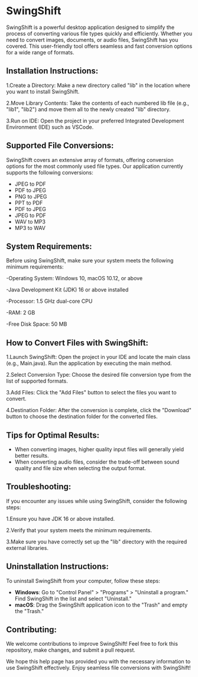 # SwingShift

SwingShift is a powerful desktop application designed to simplify the process of converting various file types quickly and efficiently. Whether you need to convert images, documents, or audio files, SwingShift has you covered. This user-friendly tool offers seamless and fast conversion options for a wide range of formats.

## Installation Instructions:

1.Create a Directory: Make a new directory called "lib" in the location where you want to install SwingShift.

2.Move Library Contents: Take the contents of each numbered lib file (e.g., "lib1", "lib2") and move them all to the newly created "lib" directory.

3.Run on IDE: Open the project in your preferred Integrated Development Environment (IDE) such as VSCode.

## Supported File Conversions:

SwingShift covers an extensive array of formats, offering conversion options for the most commonly used file types. Our application currently supports the following conversions:

- JPEG to PDF
- PDF to JPEG
- PNG to JPEG
- PPT to PDF
- PDF to JPEG
- JPEG to PDF
- WAV to MP3
- MP3 to WAV

## System Requirements:

Before using SwingShift, make sure your system meets the following minimum requirements:

-Operating System: Windows 10, macOS 10.12, or above

-Java Development Kit (JDK) 16 or above installed

-Processor: 1.5 GHz dual-core CPU

-RAM: 2 GB

-Free Disk Space: 50 MB

## How to Convert Files with SwingShift:

1.Launch SwingShift: Open the project in your IDE and locate the main class (e.g., Main.java). Run the application by executing the main method.

2.Select Conversion Type: Choose the desired file conversion type from the list of supported formats.

3.Add Files: Click the "Add Files" button to select the files you want to convert.

4.Destination Folder: After the conversion is complete, click the "Download" button to choose the destination folder for the converted files.

## Tips for Optimal Results:

- When converting images, higher quality input files will generally yield better results.
- When converting audio files, consider the trade-off between sound quality and file size when selecting the output format.

## Troubleshooting:

If you encounter any issues while using SwingShift, consider the following steps:

1.Ensure you have JDK 16 or above installed.

2.Verify that your system meets the minimum requirements.

3.Make sure you have correctly set up the "lib" directory with the required external libraries.

## Uninstallation Instructions:

To uninstall SwingShift from your computer, follow these steps:

- **Windows**: Go to "Control Panel" > "Programs" > "Uninstall a program." Find SwingShift in the list and select "Uninstall."
- **macOS**: Drag the SwingShift application icon to the "Trash" and empty the "Trash."
## Contributing:

We welcome contributions to improve SwingShift! Feel free to fork this repository, make changes, and submit a pull request.

We hope this help page has provided you with the necessary information to use SwingShift effectively. Enjoy seamless file conversions with SwingShift!
